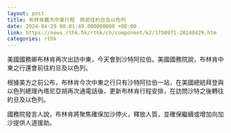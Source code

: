 ```yaml
---
layout: post
title: 布林肯擴大中東行程　將前往約旦及以色列
date: 2024-04-29 08:01:49.000000000 +08:00
link: https://news.rthk.hk/rthk/ch/component/k2/1750971-20240429.htm
categories: rthk
---
```


美國國務卿布林肯再次出訪中東，今天會到沙特阿拉伯。美國國務院說，布林肯中東之行還會前往約旦及以色列。

根據美方之前公布，布林肯今次中東之行只有沙特阿拉伯一站，在美國總統拜登與以色列總理內塔尼亞胡再次通電話後，更新布林肯行程安排，在訪問沙特之後轉往約旦及以色列。

國務院發言人說，布林肯將聚焦確保加沙停火，釋放人質，並確保繼續或增加向加沙提供人道援助。
